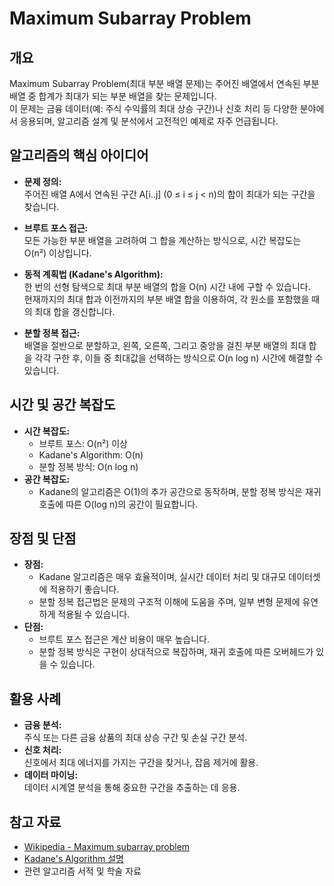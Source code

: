 # Maximum Subarray Problem

## 개요
Maximum Subarray Problem(최대 부분 배열 문제)는 주어진 배열에서 연속된 부분 배열 중 합계가 최대가 되는 부분 배열을 찾는 문제입니다.  
이 문제는 금융 데이터(예: 주식 수익률의 최대 상승 구간)나 신호 처리 등 다양한 분야에서 응용되며, 알고리즘 설계 및 분석에서 고전적인 예제로 자주 언급됩니다.

## 알고리즘의 핵심 아이디어
- **문제 정의:**  
  주어진 배열 A에서 연속된 구간 A[i..j] (0 ≤ i ≤ j < n)의 합이 최대가 되는 구간을 찾습니다.
  
- **브루트 포스 접근:**  
  모든 가능한 부분 배열을 고려하여 그 합을 계산하는 방식으로, 시간 복잡도는 O(n²) 이상입니다.
  
- **동적 계획법 (Kadane's Algorithm):**  
  한 번의 선형 탐색으로 최대 부분 배열의 합을 O(n) 시간 내에 구할 수 있습니다.  
  현재까지의 최대 합과 이전까지의 부분 배열 합을 이용하여, 각 원소를 포함했을 때의 최대 합을 갱신합니다.
  
- **분할 정복 접근:**  
  배열을 절반으로 분할하고, 왼쪽, 오른쪽, 그리고 중앙을 걸친 부분 배열의 최대 합을 각각 구한 후, 이들 중 최대값을 선택하는 방식으로 O(n log n) 시간에 해결할 수 있습니다.

## 시간 및 공간 복잡도
- **시간 복잡도:**  
  - 브루트 포스: O(n²) 이상  
  - Kadane's Algorithm: O(n)  
  - 분할 정복 방식: O(n log n)
- **공간 복잡도:**  
  - Kadane의 알고리즘은 O(1)의 추가 공간으로 동작하며, 분할 정복 방식은 재귀 호출에 따른 O(log n)의 공간이 필요합니다.

## 장점 및 단점
- **장점:**  
  - Kadane 알고리즘은 매우 효율적이며, 실시간 데이터 처리 및 대규모 데이터셋에 적용하기 좋습니다.
  - 분할 정복 접근법은 문제의 구조적 이해에 도움을 주며, 일부 변형 문제에 유연하게 적용될 수 있습니다.
- **단점:**  
  - 브루트 포스 접근은 계산 비용이 매우 높습니다.
  - 분할 정복 방식은 구현이 상대적으로 복잡하며, 재귀 호출에 따른 오버헤드가 있을 수 있습니다.

## 활용 사례
- **금융 분석:**  
  주식 또는 다른 금융 상품의 최대 상승 구간 및 손실 구간 분석.
- **신호 처리:**  
  신호에서 최대 에너지를 가지는 구간을 찾거나, 잡음 제거에 활용.
- **데이터 마이닝:**  
  데이터 시계열 분석을 통해 중요한 구간을 추출하는 데 응용.

## 참고 자료
- [Wikipedia - Maximum subarray problem](https://en.wikipedia.org/wiki/Maximum_subarray_problem)
- [Kadane's Algorithm 설명](https://en.wikipedia.org/wiki/Maximum_subarray_problem#Kadane's_algorithm)
- 관련 알고리즘 서적 및 학술 자료
